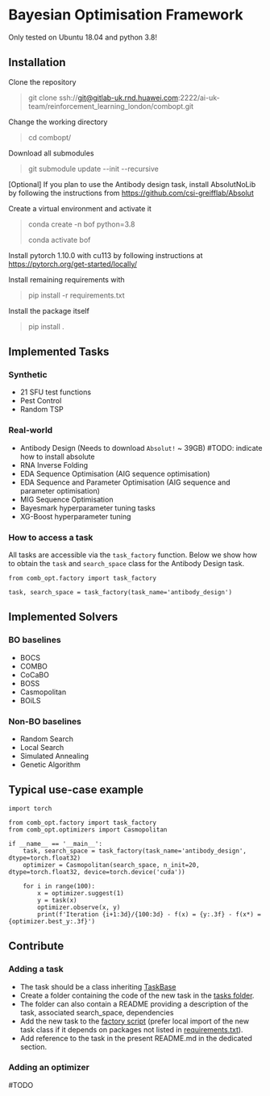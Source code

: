 # Bayesian Optimisation Framework

Only tested on Ubuntu 18.04 and python 3.8!

## Installation

Clone the repository

> git clone ssh://git@gitlab-uk.rnd.huawei.com:2222/ai-uk-team/reinforcement_learning_london/combopt.git

Change the working directory

> cd combopt/

Download all submodules

> git submodule update --init --recursive

[Optional] If you plan to use the Antibody design task, install AbsolutNoLib by following the instructions from https://github.com/csi-greifflab/Absolut

Create a virtual environment and activate it

> conda create -n bof python=3.8
> 
> conda activate bof

Install pytorch 1.10.0 with cu113 by following instructions at https://pytorch.org/get-started/locally/

Install remaining requirements with 

> pip install -r requirements.txt

Install the package itself

> pip install .

## Implemented Tasks

### Synthetic
- 21 SFU test functions
- Pest Control
- Random TSP

### Real-world
- Antibody Design (Needs to download `Absolut!` ~ 39GB)  #TODO: indicate how to install absolute
- RNA Inverse Folding
- EDA Sequence Optimisation (AIG sequence optimisation)
- EDA Sequence and Parameter Optimisation (AIG sequence and parameter optimisation)
- MIG Sequence Optimisation
- Bayesmark hyperparameter tuning tasks
- XG-Boost hyperparameter tuning

### How to access a task

All tasks are accessible via the `task_factory` function. Below we show how to obtain the `task`  and `search_space` class for the Antibody Design task.
```
from comb_opt.factory import task_factory

task, search_space = task_factory(task_name='antibody_design')
```
## Implemented Solvers

### BO baselines
- BOCS
- COMBO
- CoCaBO
- BOSS
- Casmopolitan
- BOiLS

### Non-BO baselines
- Random Search
- Local Search
- Simulated Annealing
- Genetic Algorithm

## Typical use-case example
```
import torch

from comb_opt.factory import task_factory
from comb_opt.optimizers import Casmopolitan

if __name__ == '__main__':
    task, search_space = task_factory(task_name='antibody_design', dtype=torch.float32)
    optimizer = Casmopolitan(search_space, n_init=20, dtype=torch.float32, device=torch.device('cuda'))

    for i in range(100):
        x = optimizer.suggest(1)
        y = task(x)
        optimizer.observe(x, y)
        print(f'Iteration {i+1:3d}/{100:3d} - f(x) = {y:.3f} - f(x*) = {optimizer.best_y:.3f}')
```

## Contribute

### Adding a task

- The task should be a class inheriting [TaskBase](./comb_opt/tasks/task_base.py)
- Create a folder containing the code of the new task in the [tasks folder](./comb_opt/tasks).
- The folder can also contain a README providing a description of the task, associated search_space, dependencies 
- Add the new task to the [factory script](./comb_opt/factory.py) (prefer local import of the new task class if it
depends on packages not listed in [requirements.txt](./requirements.txt)).
- Add reference to the task in the present README.md in the dedicated section.

### Adding an optimizer

\#TODO